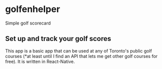 # golfenhelper
Simple golf scorecard


## Set up and track your golf scores

This app is a basic app that can be used at any of Toronto's public golf courses (*at least until I find an API that lets me get other golf courses for free). It is written in React-Native.




